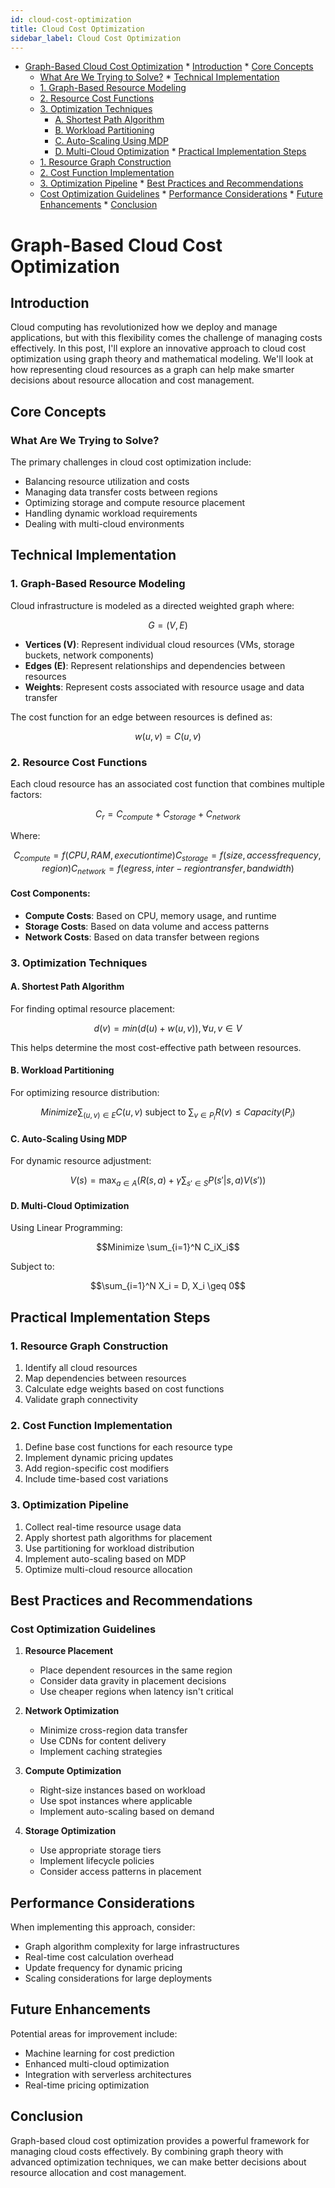 ```yaml
---
id: cloud-cost-optimization
title: Cloud Cost Optimization
sidebar_label: Cloud Cost Optimization
---
```


<!--ts-->
   * [Graph-Based Cloud Cost Optimization](#graph-based-cloud-cost-optimization)
    * [Introduction](#introduction)
    * [Core Concepts](#core-concepts)
        * [What Are We Trying to Solve?](#what-are-we-trying-to-solve)
    * [Technical Implementation](#technical-implementation)
        * [1. Graph-Based Resource Modeling](#1-graph-based-resource-modeling)
        * [2. Resource Cost Functions](#2-resource-cost-functions)
        * [3. Optimization Techniques](#3-optimization-techniques)
            * [A. Shortest Path Algorithm](#a-shortest-path-algorithm)
            * [B. Workload Partitioning](#b-workload-partitioning)
            * [C. Auto-Scaling Using MDP](#c-auto-scaling-using-mdp)
            * [D. Multi-Cloud Optimization](#d-multi-cloud-optimization)
    * [Practical Implementation Steps](#practical-implementation-steps)
        * [1. Resource Graph Construction](#1-resource-graph-construction)
        * [2. Cost Function Implementation](#2-cost-function-implementation)
        * [3. Optimization Pipeline](#3-optimization-pipeline)
    * [Best Practices and Recommendations](#best-practices-and-recommendations)
        * [Cost Optimization Guidelines](#cost-optimization-guidelines)
    * [Performance Considerations](#performance-considerations)
    * [Future Enhancements](#future-enhancements)
    * [Conclusion](#conclusion)
<!--te-->

# Graph-Based Cloud Cost Optimization

## Introduction

Cloud computing has revolutionized how we deploy and manage applications, but with this flexibility comes the challenge of managing costs effectively. In this post, I'll explore an innovative approach to cloud cost optimization using graph theory and mathematical modeling. We'll look at how representing cloud resources as a graph can help make smarter decisions about resource allocation and cost management.

## Core Concepts

### What Are We Trying to Solve?

The primary challenges in cloud cost optimization include:
- Balancing resource utilization and costs
- Managing data transfer costs between regions
- Optimizing storage and compute resource placement
- Handling dynamic workload requirements
- Dealing with multi-cloud environments

## Technical Implementation

### 1. Graph-Based Resource Modeling

Cloud infrastructure is modeled as a directed weighted graph where:

```math
G = (V, E)
```

- **Vertices (V)**: Represent individual cloud resources (VMs, storage buckets, network components)
- **Edges (E)**: Represent relationships and dependencies between resources
- **Weights**: Represent costs associated with resource usage and data transfer

The cost function for an edge between resources is defined as:

```math
w(u,v) = C(u,v)
```

### 2. Resource Cost Functions

Each cloud resource has an associated cost function that combines multiple factors:

```math
C_r = C_{compute} + C_{storage} + C_{network}
```

Where:
```math
C_{compute} = f(CPU, RAM, executiontime)
C_{storage} = f(size, accessfrequency, region)
C_{network} = f(egress, inter-regiontransfer, bandwidth)
```

#### Cost Components:
- **Compute Costs**: Based on CPU, memory usage, and runtime
- **Storage Costs**: Based on data volume and access patterns
- **Network Costs**: Based on data transfer between regions

### 3. Optimization Techniques

#### A. Shortest Path Algorithm

For finding optimal resource placement:

```math
d(v) = min(d(u) + w(u,v)), \forall u,v \in V
```

This helps determine the most cost-effective path between resources.

#### B. Workload Partitioning

For optimizing resource distribution:

```math
Minimize \sum_{(u,v)\in E} C(u,v) \text{ subject to } \sum_{v\in P_i} R(v) \leq Capacity(P_i)
```

#### C. Auto-Scaling Using MDP

For dynamic resource adjustment:

```math
V(s) = \max_{a\in A}\left(R(s,a) + \gamma\sum_{s'\in S} P(s'|s,a)V(s')\right)
```

#### D. Multi-Cloud Optimization

Using Linear Programming:

```math
Minimize \sum_{i=1}^N C_iX_i
```

Subject to:
```math
\sum_{i=1}^N X_i = D, X_i \geq 0
```

## Practical Implementation Steps

### 1. Resource Graph Construction
1. Identify all cloud resources
2. Map dependencies between resources
3. Calculate edge weights based on cost functions
4. Validate graph connectivity

### 2. Cost Function Implementation
1. Define base cost functions for each resource type
2. Implement dynamic pricing updates
3. Add region-specific cost modifiers
4. Include time-based cost variations

### 3. Optimization Pipeline
1. Collect real-time resource usage data
2. Apply shortest path algorithms for placement
3. Use partitioning for workload distribution
4. Implement auto-scaling based on MDP
5. Optimize multi-cloud resource allocation

## Best Practices and Recommendations

### Cost Optimization Guidelines

1. **Resource Placement**
   - Place dependent resources in the same region
   - Consider data gravity in placement decisions
   - Use cheaper regions when latency isn't critical

2. **Network Optimization**
   - Minimize cross-region data transfer
   - Use CDNs for content delivery
   - Implement caching strategies

3. **Compute Optimization**
   - Right-size instances based on workload
   - Use spot instances where applicable
   - Implement auto-scaling based on demand

4. **Storage Optimization**
   - Use appropriate storage tiers
   - Implement lifecycle policies
   - Consider access patterns in placement

## Performance Considerations

When implementing this approach, consider:
- Graph algorithm complexity for large infrastructures
- Real-time cost calculation overhead
- Update frequency for dynamic pricing
- Scaling considerations for large deployments

## Future Enhancements

Potential areas for improvement include:
- Machine learning for cost prediction
- Enhanced multi-cloud optimization
- Integration with serverless architectures
- Real-time pricing optimization

## Conclusion

Graph-based cloud cost optimization provides a powerful framework for managing cloud costs effectively. By combining graph theory with advanced optimization techniques, we can make better decisions about resource allocation and cost management.
